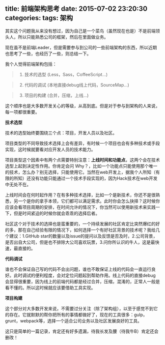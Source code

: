 title: 前端架构思考
date: 2015-07-02 23:20:30
categories:
tags: 架构
---

其实这个问题我从来没有想过，因为自己是一个菜鸟（虽然现在也是）不是前端领头人，所以只能熟悉公司的框架，然后在里面做业务。

现在虽不是前端Leader，但是需要参与到公司的一些前端架构的东西，所以近期也思考了一些，也经历了一些，则总结一下。

我个人觉得前端架构包括：

>1. 技术的选型 (Less，Sass，CoffeeScript...)

>2. 代码的调试 (本地直接debug线上代码，SourceMap...)

>3. 项目的构建 (合并，压缩，上线...)

这个顺序也是大多数开发关心的等级，从高到底。但是对于参与到架构的人来说，每一项都很重要。


<!-- more -->


__技术选型__

技术的选型始终要围绕三个点：项目，开发人员以及社区。

项目类型的不同导致技术选择上会有差异，有时候一个项目也会有多种技术或手段实现，这时候就要看对应开发人员的技术能力。

项目类型这个因素中有两个点需要特别注意：__上线时间和功能点__，这两个会在技术选型上起到决定性作用。你肯定会问 Why？，比如一个功能点只能使用那个唯一的技术，怎么办？别无选择，只能使用它。当然在web开发上，据我个人所知（有限的所知）还没有功能只能通过一个技术手段实现的，因为Hack技术在web开发中无处不在。

上线时间会在何时起作用？在有多种技术选择，比如一个是新技术，你还不是很熟悉，另一个是你的拿手本领，它们都可以满足需求。此时你会怎么抉择？这时候你应该会看项目周期的安排，在时间允许的情况下，你当然可以使用新技术来实践一下，但是时间紧迫的时候你就会乖乖的选择后者。

社区这个对于技术的选择也是蛮重要的，一个持续发展的社区肯定比突然爆红的好的多，那在自己经验有限的情况下，如何选择一个有好社区背景的技术呢？我给几个建议：1.GitHub star的数量以及issue的提问以及反馈是否及时，2.公司背景，是否出自大公司，但是也不排除大公司喜欢玩票，3.问你所认识的牛人，这是最快速，最直接的。

__代码调试__

谁也不会保证自己写的代码不会出问题，谁也不敢保证上线的代码会一直运行良好。此时调试的便利程度，会对定位问题起到帮助作用。线上代码的直接debug会显得很重要，因为线上的前端代码都是经过合并，压缩，混淆的，正常人一般是看不懂的。所以这时候就应该要借助工具实现。

__项目构建__

这个部分对大多数开发来说，不需要过分关注（除了架构组），以至于感觉不到它的存在。它就默默的帮你把所有的事情都做好了，现在的工具很多：gulp，grunt，webpack等，选择一个适合公司业务以及社区发展良好的工具。


这只是简单的一篇记录，肯定还有好多遗漏，待我长发及腰（待我牛B）肯定还会删改！






























